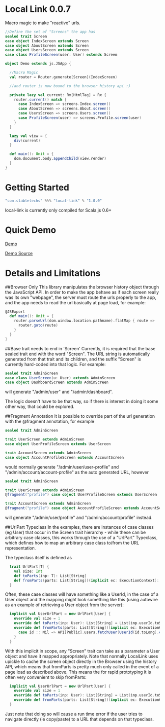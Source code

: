 Local Link 0.0.7
================
Macro magic to make "reactive" urls.

```scala    
//Define the set of "Screens" the app has
sealed trait Screen
case object IndexScreen extends Screen
case object AboutScreen extends Screen
case object UsersScreen extends Screen
case class ProfileScreen(user: User) extends Screen

object Demo extends js.JSApp {

  //Macro Magic
  val router = Router.generate[Screen](IndexScreen)

  //and router is now bound to the browser history api :)

  private lazy val current: Rx[HtmlTag] = Rx {
    router.current() match {
      case IndexScreen => screens.Index.screen()
      case AboutScreen => screens.About.screen()
      case UsersScreen => screens.Users.screen()
      case ProfileScreen(user) => screens.Profile.screen(user)
    }
  }

  lazy val view = {
    div(current)
  }

  def main(): Unit = {
    dom.document.body.appendChild(view.render)
  }
}
```

Getting Started
===============


```scala
"com.stabletechs" %%% "local-link" % "1.0.0"
```

local-link is currently only compiled for Scala.js 0.6+

Quick Demo
==========
[Demo](https://voltir.github.io/local-link-demo)

[Demo Source](https://github.com/Voltir/local-link)

Details and Limitations
=======================

##Browser Only
This library manipulates the browser history object through the JavaScript API. In order to make the app behave as if each screen really was its own "webpage", the server must route the urls properly to the app, and the app needs to read the url basically at page load, for example: 
```scala
@JSExport
  def main(): Unit = {
    router.parseUrl(dom.window.location.pathname).flatMap { route =>
      router.goto(route)
    }
  }
}
```

##Base trait needs to end in 'Screen'
Currently, it is required that the base sealed trait end with the word "Screen". The URL string is automatically generated from that trait and its children, and the suffix "Screen" is currently hard-coded into that logic. For example:
```scala
sealed trait AdminScreen
case class UserScreen(u: User) extends AdminScreen
case object DashboardScreen extends AdminScreen
```
will generate "/admin/user" and "/admin/dashboard".

The logic doesn't have to be that way, so if there is interest in doing it some other way, that could be explored.

##Fragment Annotation
It is possible to override part of the url generation with the @fragment annotation, for example
```scala
sealed trait AdminScreen

trait UserScreen extends AdminScreen
case object UserProfileScreen extends UserScreen

trait AccountScreen extends AdminScreen
case object AccountProfileScreen extends AccountScreen
```
would normally generate "/admin/user/user-profile" and "/admin/account/account-profile" as the auto generated URL, however

```scala
sealed trait AdminScreen

trait UserScreen extends AdminScreen
@fragment("profile") case object UserProfileScreen extends UserScreen

trait AccountScreen extends AdminScreen
@fragment("profile") case object AccountProfileScreen extends AccountScreen
```
will generate "/admin/user/profile" and "/admin/account/profile"  instead. 

##UrlPart Typeclass
In the examples, there are instances of case classes (eg User) that occur in the Screen trait hierarchy - while these can be arbitrary case classes, this works through the use of a "UrlPart" Typeclass, which defines how to map an arbitrary case class to/from the URL representation. 

The typeclass itself is defined as 
```scala
  trait UrlPart[T] {
    val size: Int
    def toParts(inp: T): List[String]
    def fromParts(parts: List[String])(implicit ec: ExecutionContext): Future[T]
  }
```

Often, these case classes will have something like a UserId, in the case of a User object and the mapping might look something like this (using autowire as an example of retrieving a User object from the server):
```scala
  implicit val UserUrlPart = new UrlPart[User] {
    override val size = 1
    override def toParts(inp: User): List[String] = List(inp.userId.toString)
    override def fromParts(parts: List[String])(implicit ec: ExecutionContext): Future[User] = parts match {
      case id :: Nil => API[Public].users.fetchUser(UserId(id.toLong).call()
    }
  }
```

With this implicit in scope, any "Screen" trait can take as a parameter a User object and have it mapped appropriately. Note that normally LocalLink uses upickle to cache the screen object directly in the Browser using the history API, which means that fromParts is pretty much only called in the event of a page load as described above. This means the for rapid prototyping it is often very convenient to skip fromParts:
```scala
  implicit val UserUrlPart = new UrlPart[User] {
    override val size = 1
    override def toParts(inp: User): List[String] = List(inp.userId.toString)
    override def fromParts(parts: List[String])(implicit ec: ExecutionContext): Future[User] = ???
  }
```
Just note that doing so will cause a run time error if the user tries to navigate directly (ie copy/paste) to a URL that depends on that typeclass. 
